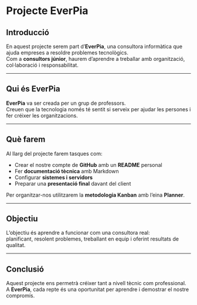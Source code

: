 # Projecte EverPia

## Introducció

En aquest projecte serem part d’**EverPia**, una consultora informàtica que ajuda empreses a resoldre problemes tecnològics.  
Com a **consultors júnior**, haurem d’aprendre a treballar amb organització, col·laboració i responsabilitat.

---

## Qui és EverPia

**EverPia** va ser creada per un grup de professors.  
Creuen que la tecnologia només té sentit si serveix per ajudar les persones i fer créixer les organitzacions.

---

## Què farem

Al llarg del projecte farem tasques com:

- Crear el nostre compte de **GitHub** amb un **README** personal  
- Fer **documentació tècnica** amb Markdown  
- Configurar **sistemes i servidors**  
- Preparar una **presentació final** davant del client  

Per organitzar-nos utilitzarem la **metodologia Kanban** amb l’eina **Planner**.

---

## Objectiu

L’objectiu és aprendre a funcionar com una consultora real:  
planificant, resolent problemes, treballant en equip i oferint resultats de qualitat.

---

## Conclusió

Aquest projecte ens permetrà créixer tant a nivell tècnic com professional.  
A **EverPia**, cada repte és una oportunitat per aprendre i demostrar el nostre compromís.

